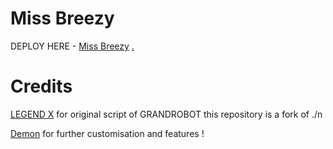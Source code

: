 # Miss Breezy

DEPLOY HERE - [Miss Breezy](https://dashboard.heroku.com/new?button-url=https%3A%2F%2Fgithub.com%2FTheDemonBoi%2Fmissbreezy&template=https%3A%2F%2Fgithub.com%2FTheDemonBoi%2FMissBreezy)
[.](https://heroku.com/deploy)

# Credits

 [LEGEND X](https://t.me/legendx22) for original script of GRANDROBOT this repository is a fork of ./n
 
 [Demon](https://t.me/Anonymous_account1) for further customisation and features !


